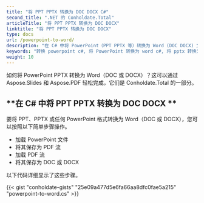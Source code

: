 ```yaml
---
title: "将 PPT PPTX 转换为 DOC DOCX C#"
second_title: ".NET 的 Conholdate.Total"
articleTitle: "将 PPT PPTX 转换为 DOC DOCX"
linktitle: "将 PPT PPTX 转换为 DOC DOCX"
type: docs
url: /powerpoint-to-word/
description: "在 C# 中将 PowerPoint（PPT PPTX 等）转换为 Word (DOC DOCX) 文件格式。"
keywords: "转换 powerpoint c#, 将 PowerPoint 转换为 word c#, 将 pptx 转换为 docx c#, 将 ppt 转换为 doc c#, .NET 转换 ppt pptx, ppt 到 docx .net, pptx 到 docx asp .net, c# ppt 转换器, c# pptx 转换器, pptx to word c#, slides to docx pages"
weight: 10
---
```


如何将 PowerPoint PPTX 转换为 Word（DOC 或 DOCX）？这可以通过 Aspose.Slides 和 Aspose.PDF 轻松完成，它们是 Conholdate.Total 的一部分。

## **在 C# 中将 PPT PPTX 转换为 DOC DOCX **
要将 PPT、PPTX 或任何 PowerPoint 格式转换为 Word（DOC 或 DOCX），您可以按照以下简单步骤操作。

- 加载 PowerPoint 文件
- 将其保存为 PDF 流
- 加载 PDF 流
- 将其保存为 DOC 或 DOCX

以下代码详细显示了这些步骤。

{{< gist "conholdate-gists" "25e09a477d5e6fa66aa8dfc0fae5a215" "powerpoint-to-word.cs" >}}
